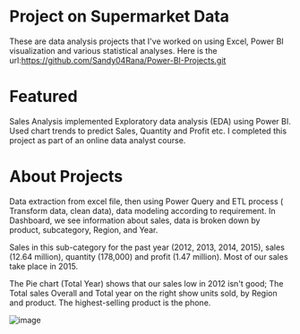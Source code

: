 #  Project on Supermarket Data

These are data analysis projects that I've worked on using Excel, Power BI visualization and various statistical analyses. 
Here is the url:https://github.com/Sandy04Rana/Power-BI-Projects.git

# Featured

Sales Analysis implemented Exploratory data analysis (EDA) using Power BI. Used chart trends to predict Sales, Quantity and Profit etc. I completed this project as part of an online data analyst course.

# About Projects

Data extraction from excel file, then using Power Query and ETL process ( Transform data, clean data), data modeling according to requirement. In Dashboard, we see information about sales, data is broken down by product, subcategory, Region, and Year.

Sales in this sub-category for the past year (2012, 2013, 2014, 2015), sales (12.64 million), quantity (178,000) and profit (1.47 million). Most of our sales take place in 2015.

The Pie chart  (Total Year) shows that our sales low in 2012 isn't good; The Total sales Overall and Total year on the right show units sold, by Region and product. The highest-selling product is the phone.



![image](https://user-images.githubusercontent.com/117420394/207858148-2234593f-4ed4-4a17-bb23-1751cc15fe89.png)

